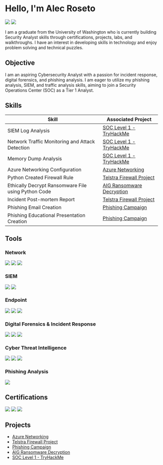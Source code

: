 # Hello, I'm Alec Roseto
<a href="https://www.linkedin.com/in/alec-roseto/"><img src="https://img.shields.io/badge/-LinkedIn-0072b1?&style=for-the-badge&logo=linkedin&logoColor=white" /></a> 
<a href="https://tryhackme.com/p/aproseto"><img src="https://img.shields.io/badge/-TryHackMe-%23212C42?style=for-the-badge&logo=tryhackme&logoColor=white" /></a>

I am a graduate from the University of Washington who is currently building Security Analyst skills through certifications, projects, labs, and walkthroughs. I have an interest in developing skills in technology and enjoy problem solving and technical puzzles.

## Objective
I am an aspiring Cybersecurity Analyst with a passion for incident response, digital forensics, and phishing analysis. I am eager to utilize my phishing analysis, SIEM, and traffic analysis skills, aiming to join a Security Operations Center (SOC) as a Tier 1 Analyst.

## Skills

| Skill                                         | Associated Project         |
|-----------------------------------------------|----------------------------|
| SIEM Log Analysis          | <a href="https://github.com/aproseto/SOC-Level-1/blob/main/README.md">SOC Level 1 - TryHackMe</a>|
| Network Traffic Monitoring and Attack Detection | <a href="https://github.com/aproseto/SOC-Level-1/blob/main/README.md">SOC Level 1 - TryHackMe</a>|
| Memory Dump Analysis        | <a href="https://github.com/aproseto/SOC-Level-1/blob/main/README.md">SOC Level 1 - TryHackMe</a>|
| Azure Networking Configuration | <a href="https://github.com/aproseto/Azure-Networking/blob/main/README.md">Azure Networking</a>|
| Python Created Firewall Rule        | <a href="https://github.com/aproseto/Telstra-Firewall-Project/blob/main/README.md">Telstra Firewall Project</a>|
| Ethically Decrypt Ransomware File using Python Code | <a href="https://github.com/aproseto/AIG-Ransomware-Decryption/blob/main/README.md">AIG Ransomware Decryption</a>|
| Incident Post-mortem Report        | <a href="https://github.com/aproseto/Telstra-Firewall-Project/blob/main/README.md">Telstra Firewall Project</a>|
| Phishing Email Creation          | <a href="https://github.com/aproseto/Phishing-Campaign/blob/main/README.md">Phishing Campaign</a>|
| Phishing Educational Presentation Creation          | <a href="https://github.com/aproseto/Phishing-Campaign/blob/main/README.md">Phishing Campaign</a>|

## Tools

### Network
<div>
    <img src="https://img.shields.io/badge/-Wireshark-1679A7?&style=for-the-badge&logo=Wireshark&logoColor=white" />
    <img src="https://img.shields.io/badge/-BRIM-0078D7?style=for-the-badge&logo=Brim&logoColor=white" />
    <img src="https://img.shields.io/badge/-Zeek-777BB4?&style=for-the-badge&logo=Zeek&logoColor=white" />
</div>

### SIEM
<div>
    <img src="https://img.shields.io/badge/-Splunk-000000?&style=for-the-badge&logo=Splunk&logoColor=white" />
    <img src="https://img.shields.io/badge/-Elastic (ELK)-005571?&style=for-the-badge&logo=Elastic&logoColor=white" />
</div>

### Endpoint
<div>
    <img src="https://img.shields.io/badge/-Windows%20Event%20Logs-0078D7?style=for-the-badge&logo=windows&logoColor=white" />
    <img src="https://img.shields.io/badge/-Sysmon-4E4E4E?style=for-the-badge&logo=windows&logoColor=white" />
    <img src="https://img.shields.io/badge/-DeepBlueCLI-000080?style=for-the-badge&logo=windows&logoColor=white" />
</div>

### Digital Forensics & Incident Response
<div>
    <img src="https://img.shields.io/badge/-Autopsy-3B3B3B?style=for-the-badge&logo=autopsy&logoColor=white" />
    <img src="https://img.shields.io/badge/-TheHive-FEBE10?style=for-the-badge&logo=thehive&logoColor=white" />
    <img src="https://img.shields.io/badge/-Volatility-8B0000?style=for-the-badge&logo=volatility&logoColor=white" />
</div>

### Cyber Threat Intelligence
<div>
    <img src="https://img.shields.io/badge/-CyberChef-57B65A?style=for-the-badge&logo=cyberchef&logoColor=white" />
    <img src="https://img.shields.io/badge/-MITRE%20ATT%26CK-FC4F1E?style=for-the-badge&logo=mitre&logoColor=white" />
    <img src="https://img.shields.io/badge/-VirusTotal-0072C6?style=for-the-badge&logo=virustotal&logoColor=white" />

</div>

### Phishing Analysis
<div>
    <img src="https://img.shields.io/badge/-Thunderbird-1F5B8C?style=for-the-badge&logo=thunderbird&logoColor=white" />
</div>

## Certifications
<div>
    <a href="https://www.credly.com/badges/0e5e243c-27a6-49ee-91e2-b1a4f8c5bf51/public_url"><img src="https://img.shields.io/badge/-Security%2B-FF0000?&style=for-the-badge&logo=CompTIA&logoColor=white" /></a>
    <a href="https://www.credly.com/badges/13ef7feb-65d6-4f79-b3c3-685a7817642c/public_url"><img src="https://img.shields.io/badge/-Blue%20Team%20Level%201-0c3041?&style=for-the-badge&logo=logoColor=white" /></a>
    <a href="https://www.credly.com/badges/db015c40-b3fd-4a12-ad5e-9a1938d5e242/public_url"><img src="https://img.shields.io/badge/-Cybersecurity%2B-0078D4?&style=for-the-badge&logo=Google&logoColor=white" /></a>
</div>

## Projects
- <a href="https://github.com/aproseto/Azure-Networking/blob/main/README.md">Azure Networking</a>
- <a href="https://github.com/aproseto/Telstra-Firewall-Project/blob/main/README.md">Telstra Firewall Project</a>
- <a href="https://github.com/aproseto/Phishing-Campaign/blob/main/README.md">Phishing Campaign</a>
- <a href="https://github.com/aproseto/AIG-Ransomware-Decryption/blob/main/README.md">AIG Ransomware Decryption</a>
- <a href="https://github.com/aproseto/SOC-Level-1/blob/main/README.md">SOC Level 1 - TryHackMe</a>
